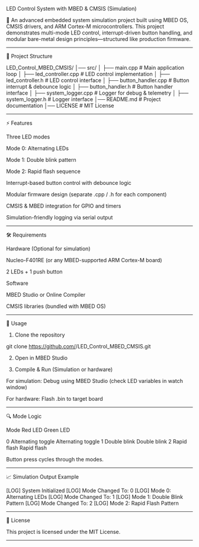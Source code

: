 LED Control System with MBED & CMSIS (Simulation)

🚀 An advanced embedded system simulation project built using MBED OS, CMSIS drivers, and ARM Cortex-M microcontrollers.
This project demonstrates multi-mode LED control, interrupt-driven button handling, and modular bare-metal design principles—structured like production firmware.


---

📂 Project Structure

LED_Control_MBED_CMSIS/
│── src/
│   ├── main.cpp              # Main application loop
│   ├── led_controller.cpp    # LED control implementation
│   ├── led_controller.h      # LED control interface
│   ├── button_handler.cpp    # Button interrupt & debounce logic
│   ├── button_handler.h      # Button handler interface
│   ├── system_logger.cpp     # Logger for debug & telemetry
│   ├── system_logger.h       # Logger interface
│── README.md                 # Project documentation
│── LICENSE                   # MIT License


---

⚡ Features

Three LED modes

Mode 0: Alternating LEDs

Mode 1: Double blink pattern

Mode 2: Rapid flash sequence


Interrupt-based button control with debounce logic

Modular firmware design (separate .cpp / .h for each component)

CMSIS & MBED integration for GPIO and timers

Simulation-friendly logging via serial output



---

🛠 Requirements

Hardware (Optional for simulation)

Nucleo-F401RE (or any MBED-supported ARM Cortex-M board)

2 LEDs + 1 push button


Software

MBED Studio or Online Compiler

CMSIS libraries (bundled with MBED OS)




---

📜 Usage

1. Clone the repository



git clone https://github.com/<your-username>/LED_Control_MBED_CMSIS.git

2. Open in MBED Studio


3. Compile & Run (Simulation or hardware)

For simulation: Debug using MBED Studio (check LED variables in watch window)

For hardware: Flash .bin to target board





---

🔍 Mode Logic

Mode	Red LED	Green LED

0	Alternating toggle	Alternating toggle
1	Double blink	Double blink
2	Rapid flash	Rapid flash


Button press cycles through the modes.


---

📈 Simulation Output Example

[LOG] System Initialized
[LOG] Mode Changed To: 0
[LOG] Mode 0: Alternating LEDs
[LOG] Mode Changed To: 1
[LOG] Mode 1: Double Blink Pattern
[LOG] Mode Changed To: 2
[LOG] Mode 2: Rapid Flash Pattern


---

📜 License

This project is licensed under the MIT License.


---

